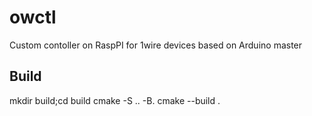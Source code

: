 # owctl
Custom contoller on RaspPI for 1wire devices based on Arduino master

## Build
mkdir build;cd build
cmake -S .. -B.
cmake --build .
